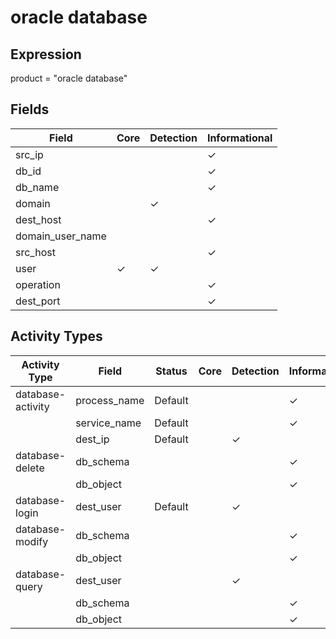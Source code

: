 oracle database
===============

Expression
----------

product = "oracle database"

Fields
------

| Field            | Core     | Detection | Informational |
| ---------------- | -------- | --------- | ------------- |
| src_ip           |          |           | &#10003;      |
| db_id            |          |           | &#10003;      |
| db_name          |          |           | &#10003;      |
| domain           |          | &#10003;  |               |
| dest_host        |          |           | &#10003;      |
| domain_user_name |          |           |               |
| src_host         |          |           | &#10003;      |
| user             | &#10003; | &#10003;  |               |
| operation        |          |           | &#10003;      |
| dest_port        |          |           | &#10003;      |

Activity Types
--------------

| Activity Type     | Field        | Status  | Core | Detection | Informational |
| ----------------- | ------------ | ------- | ---- | --------- | ------------- |
| database-activity | process_name | Default |      |           | &#10003;      |
|                   | service_name | Default |      |           | &#10003;      |
|                   | dest_ip      | Default |      | &#10003;  |               |
| database-delete   | db_schema    |         |      |           | &#10003;      |
|                   | db_object    |         |      |           | &#10003;      |
| database-login    | dest_user    | Default |      | &#10003;  |               |
| database-modify   | db_schema    |         |      |           | &#10003;      |
|                   | db_object    |         |      |           | &#10003;      |
| database-query    | dest_user    |         |      | &#10003;  |               |
|                   | db_schema    |         |      |           | &#10003;      |
|                   | db_object    |         |      |           | &#10003;      |

